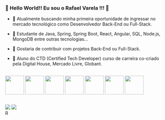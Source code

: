 ### 👋 Hello World!! Eu sou o Rafael Varela !!! 👋

- 🔭 Atualmente buscando minha primeira oportunidade de ingressar no mercado tecnológico como Desenvolvedor Back-End ou Full-Stack.

- 🌱 Estudante de Java, Spring, Spring Boot, React, Angular, SQL, Node.js, MongoDB entre outras tecnologias...
 
- 👯 Gostaria de contribuir com projetos Back-End ou Full-Stack.

- 🚀 Aluno do CTD (Certified Tech Developer) curso de carreira co-criado pela Digital House, Mercado Livre, Globant.

##

<div>
<img height="60em" src="https://cdn.jsdelivr.net/gh/devicons/devicon/icons/java/java-original-wordmark.svg"/> 
<img height="60em" src="https://cdn.jsdelivr.net/gh/devicons/devicon/icons/spring/spring-original-wordmark.svg"/>
<img height="60em" src="https://cdn.jsdelivr.net/gh/devicons/devicon/icons/angularjs/angularjs-original.svg"/>
<img height="60em" src="https://cdn.jsdelivr.net/gh/devicons/devicon/icons/mysql/mysql-original-wordmark.svg"/>
<img height="60em" src="https://cdn.jsdelivr.net/gh/devicons/devicon/icons/mongodb/mongodb-original-wordmark.svg"/>        
<img height="60em" src="https://cdn.jsdelivr.net/gh/devicons/devicon/icons/javascript/javascript-original.svg"/>
<img height="60em" src="https://cdn.jsdelivr.net/gh/devicons/devicon/icons/vscode/vscode-original.svg"/>
</div>
  
##
<div>
<a href= "mailto:devrafaelvarela@gmail.com"><img src="https://img.shields.io/badge/Gmail-D14836?style=for-the-badge&logo=gmail&logoColor=white" target="_blank"></a>
<a href= "https://www.linkedin.com/in/rafael-varela-314072173/"><img src= "https://img.shields.io/badge/LinkedIn-0077B5?style=for-the-badge&logo=linkedin&logoColor=white" target="_blank"></a>
</div>
R
